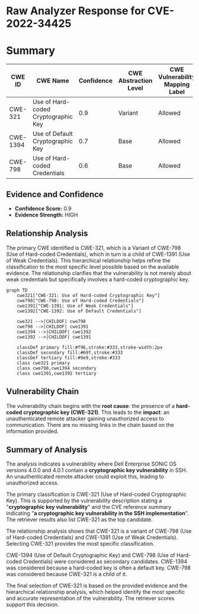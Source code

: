 # Raw Analyzer Response for CVE-2022-34425

# Summary
| CWE ID | CWE Name | Confidence | CWE Abstraction Level | CWE Vulnerability Mapping Label | CWE-Vulnerability Mapping Notes |
|---|---|---|---|---|---|
| CWE-321 | Use of Hard-coded Cryptographic Key | 0.9 | Variant | Allowed | Primary CWE |
| CWE-1394 | Use of Default Cryptographic Key | 0.7 | Base | Allowed | Secondary Candidate |
| CWE-798 | Use of Hard-coded Credentials | 0.6 | Base | Allowed | Secondary Candidate |

## Evidence and Confidence

*   **Confidence Score:** 0.9
*   **Evidence Strength:** HIGH

## Relationship Analysis
The primary CWE identified is CWE-321, which is a Variant of CWE-798 (Use of Hard-coded Credentials), which in turn is a child of CWE-1391 (Use of Weak Credentials). This hierarchical relationship helps refine the classification to the most specific level possible based on the available evidence. The relationship clarifies that the vulnerability is not merely about weak credentials but specifically involves a hard-coded cryptographic key.

```mermaid
graph TD
    cwe321["CWE-321: Use of Hard-coded Cryptographic Key"]
    cwe798["CWE-798: Use of Hard-coded Credentials"]
    cwe1391["CWE-1391: Use of Weak Credentials"]
    cwe1392["CWE-1392: Use of Default Credentials"]

    cwe321 -->|CHILDOF| cwe798
    cwe798 -->|CHILDOF| cwe1391
    cwe1394 -->|CHILDOF| cwe1392
    cwe1392 -->|CHILDOF| cwe1391

    classDef primary fill:#f96,stroke:#333,stroke-width:2px
    classDef secondary fill:#69f,stroke:#333
    classDef tertiary fill:#9e9,stroke:#333
    class cwe321 primary
    class cwe798,cwe1394 secondary
    class cwe1391,cwe1392 tertiary
```

## Vulnerability Chain
The vulnerability chain begins with the **root cause**: the presence of a **hard-coded cryptographic key (CWE-321)**. This leads to the **impact**: an unauthenticated remote attacker gaining unauthorized access to communication. There are no missing links in the chain based on the information provided.

## Summary of Analysis
The analysis indicates a vulnerability where Dell Enterprise SONiC OS versions 4.0.0 and 4.0.1 contain a **cryptographic key vulnerability** in SSH. An unauthenticated remote attacker could exploit this, leading to unauthorized access.

The primary classification is CWE-321 (Use of Hard-coded Cryptographic Key). This is supported by the vulnerability description stating a "**cryptographic key vulnerability**" and the CVE reference summary indicating "**a cryptographic key vulnerability in the SSH implementation**". The retriever results also list CWE-321 as the top candidate.

The relationship analysis shows that CWE-321 is a variant of CWE-798 (Use of Hard-coded Credentials) and CWE-1391 (Use of Weak Credentials). Selecting CWE-321 provides the most specific classification.

CWE-1394 (Use of Default Cryptographic Key) and CWE-798 (Use of Hard-coded Credentials) were considered as secondary candidates. CWE-1394 was considered because a hard-coded key is often a default key. CWE-798 was considered because CWE-321 is a child of it.

The final selection of CWE-321 is based on the provided evidence and the hierarchical relationship analysis, which helped identify the most specific and accurate representation of the vulnerability. The retriever scores support this decision.